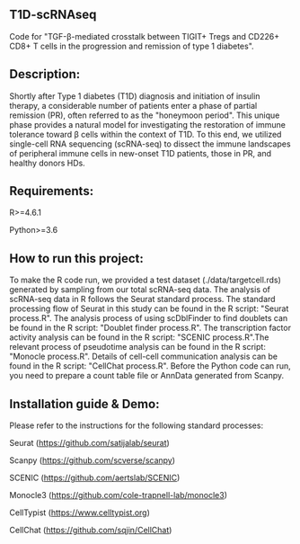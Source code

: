 ## T1D-scRNAseq
Code for "TGF-β-mediated crosstalk between TIGIT+ Tregs and CD226+ CD8+ T cells in the progression and remission of type 1 diabetes".


## Description:
Shortly after Type 1 diabetes (T1D) diagnosis and initiation of insulin therapy, a considerable number of patients enter a phase of partial remission (PR), often referred to as the "honeymoon period". This unique phase provides a natural model for investigating the restoration of immune tolerance toward β cells within the context of T1D. To this end, we utilized single-cell RNA sequencing (scRNA-seq) to dissect the immune landscapes of peripheral immune cells in new-onset T1D patients, those in PR, and healthy donors HDs.


## Requirements:
R>=4.6.1

Python>=3.6


## How to run this project:
To make the R code run, we provided a test dataset (./data/targetcell.rds) generated by sampling from our total scRNA-seq data. The analysis of scRNA-seq data in R follows the Seurat standard process. The standard processing flow of Seurat in this study can be found in the R script: "Seurat process.R". The analysis process of using scDblFinder to find doublets can be found in the R script: "Doublet finder process.R". The transcription factor activity analysis can be found in the R script: "SCENIC process.R".The relevant process of pseudotime analysis can be found in the R script: "Monocle process.R". Details of cell-cell communication analysis can be found in the R script: "CellChat process.R". Before the Python code can run, you need to prepare a count table file or AnnData generated from Scanpy.


## Installation guide & Demo:
Please refer to the instructions for the following standard processes:

Seurat (https://github.com/satijalab/seurat)

Scanpy (https://github.com/scverse/scanpy)

SCENIC (https://github.com/aertslab/SCENIC)

Monocle3 (https://github.com/cole-trapnell-lab/monocle3)

CellTypist (https://www.celltypist.org)

CellChat (https://github.com/sqjin/CellChat)
